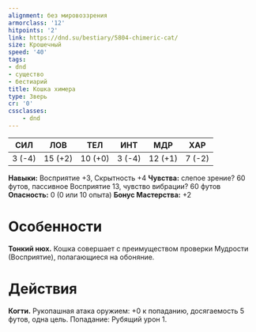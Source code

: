 ```yaml
---
alignment: без мировоззрения
armorclass: '12'
hitpoints: '2'
link: https://dnd.su/bestiary/5804-chimeric-cat/
size: Крошечный
speed: '40'
tags:
- dnd
- существо
- бестиарий
title: Кошка химера
type: Зверь
cr: '0'
cssclasses:
    - dnd
---
```



| СИЛ | ЛОВ | ТЕЛ | ИНТ | МДР | ХАР |
|---|---|---|---|---|---|
| 3 (-4) | 15 (+2) | 10 (+0) | 3 (-4) | 12 (+1) | 7 (-2) |
**Навыки:** Восприятие +3, Скрытность +4
**Чувства:** слепое зрение? 60 футов, пассивное Восприятие 13, чувство вибрации? 60 футов
**Опасность:** 0 (0 или 10 опыта)
**Бонус Мастерства:** +2


# Особенности
**Тонкий нюх.** Кошка совершает с преимуществом проверки Мудрости (Восприятие), полагающиеся на обоняние.


# Действия
**Когти.** Рукопашная атака оружием: +0 к попаданию, досягаемость 5 футов, одна цель. Попадание: Рубящий урон 1.